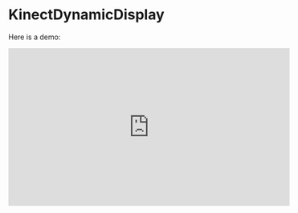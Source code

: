 # KinectDynamicDisplay
Here is a demo:
<iframe width="560" height="315" src="https://www.youtube.com/embed/ugLG7MZZo3k" frameborder="0" allow="accelerometer; autoplay; encrypted-media; gyroscope; picture-in-picture" allowfullscreen></iframe>
